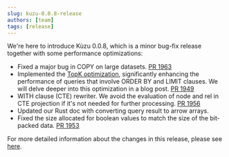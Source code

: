 ```yaml
---
slug: kuzu-0.0.8-release
authors: [team]
tags: [release]
---
```


We're here to introduce Kùzu 0.0.8, which is a minor bug-fix release together with some performance optimizations:
- Fixed a major bug in COPY on large datasets. [PR 1963](https://github.com/kuzudb/kuzu/pull/1963)
- Implemented the [TopK optimization](https://github.com/kuzudb/kuzu/pull/1949), significantly enhancing the performance of queries that involve ORDER BY and LIMIT clauses. We will delve deeper into this optimization in a blog post. [PR 1949](https://github.com/kuzudb/kuzu/pull/1949)
- WITH clause (CTE) rewriter. We avoid the evaluation of node and rel in CTE projection if it's not needed for further processing. [PR 1956](https://github.com/kuzudb/kuzu/pull/1956)
- Updated our Rust doc with converting query result to arrow arrays.
- Fixed the size allocated for boolean values to match the size of the bit-packed data. [PR 1953](https://github.com/kuzudb/kuzu/pull/1953/files)

For more detailed information about the changes in this release, please see [here](https://github.com/kuzudb/kuzu/releases/tag/v0.0.8).
